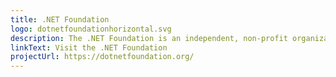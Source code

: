 ```yaml
---
title: .NET Foundation
logo: dotnetfoundationhorizontal.svg
description: The .NET Foundation is an independent, non-profit organization established to support an innovative, commercially friendly, open-source ecosystem around the .NET platform.
linkText: Visit the .NET Foundation
projectUrl: https://dotnetfoundation.org/
---
```

